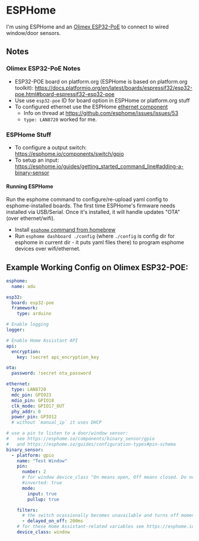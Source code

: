 # ESPHome

I'm using ESPHome and an [Olimex ESP32-PoE](https://www.olimex.com/Products/IoT/ESP32/ESP32-POE/open-source-hardware) to connect to wired window/door sensors.

## Notes

### Olimex ESP32-PoE Notes

- ESP32-POE board on platform.org (ESPHome is based on platform.org toolkit): https://docs.platformio.org/en/latest/boards/espressif32/esp32-poe.html#board-espressif32-esp32-poe
- Use use `esp32-poe` ID for board option in ESPHome or platform.org stuff
- To configured ethernet use the ESPHome [ethernet component](https://esphome.io/components/ethernet)
  - Info on thread at https://github.com/esphome/issues/issues/53
  - `type: LAN8720` worked for me.

### ESPHome Stuff

- To configure a output switch: https://esphome.io/components/switch/gpio
- To setup an input: https://esphome.io/guides/getting_started_command_line#adding-a-binary-sensor

#### Running ESPHome

Run the esphome command to configure/re-upload yaml config to esphome-installed boards. The first time ESPHome's firmware needs installed via USB/Serial. Once it's installed, it will handle updates "OTA" (over ethernet/wifi).

- Install [`esphome` command from homebrew](https://formulae.brew.sh/formula/esphome#default)
- Run `esphome dashboard ./config` (where `./config` is config dir for esphome in current dir - it puts yaml files there) to program esphome devices over wifi/ethernet.

## Example Working Config on Olimex ESP32-POE:

```yaml
esphome:
  name: adu

esp32:
  board: esp32-poe
  framework:
    type: arduino

# Enable logging
logger:

# Enable Home Assistant API
api:
  encryption:
    key: !secret api_encryption_key

ota:
  password: !secret ota_password

ethernet:
  type: LAN8720
  mdc_pin: GPIO23
  mdio_pin: GPIO18
  clk_mode: GPIO17_OUT
  phy_addr: 0
  power_pin: GPIO12
  # without `manual_ip` it uses DHCP

# use a pin to listen to a door/window sensor:
#   see https://esphome.io/components/binary_sensor/gpio
#   and https://esphome.io/guides/configuration-types#pin-schema
binary_sensor:
  - platform: gpio
    name: "Test Window"
    pin:
      number: 2
      # for window device_class "On means open, Off means closed. Do not invert magnetic switch
      #inverted: true
      mode:
        input: true
        pullup: true

    filters:
      # the switch ocassionally becomes unavailable and turns off momentarily. lets try to absorb that with delays:
      - delayed_on_off: 200ms
    # for these Home Assistant-related variables see https://esphome.io/components/sensor/#base-sensor-configuration
    device_class: window
```
